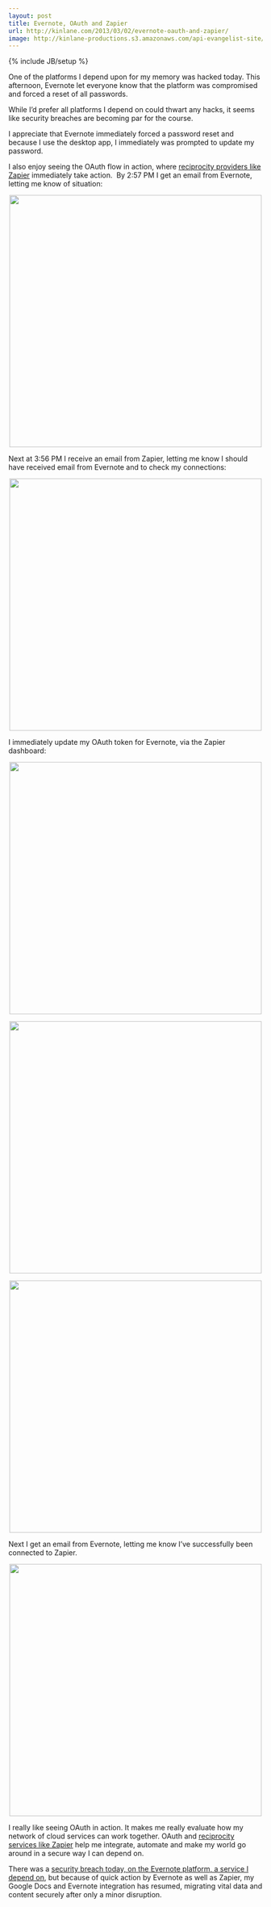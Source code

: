 ```yaml
---
layout: post
title: Evernote, OAuth and Zapier
url: http://kinlane.com/2013/03/02/evernote-oauth-and-zapier/
image: http://kinlane-productions.s3.amazonaws.com/api-evangelist-site/blog/evernote-hacked-03-2013.png
---
```

{% include JB/setup %}
<p>One of the platforms I depend upon for my memory was hacked today.  This afternoon, Evernote let everyone know that the platform was compromised and forced a reset of all passwords.</p>
<p>While I&rsquo;d prefer all platforms I depend on could thwart any hacks, it seems like security breaches are becoming par for the course.</p>
<p>I appreciate that Evernote immediately forced a password reset and because I use the desktop app, I immediately was prompted to update my password. &nbsp;</p>
<p>I also enjoy seeing the OAuth flow in action, where <a href="http://apievangelist.com/trends/reciprocity.php">reciprocity providers like Zapier</a> immediately take action. &nbsp;By 2:57 PM I get an email from Evernote, letting me know of situation:</p>
<p><img style="display: block; margin-left: auto; margin-right: auto;" src="https://s3.amazonaws.com/kinlane-productions/api-evangelist/evernote/evernote-hacked-03-2013.png" alt="" width="500" /></p>
<p>Next at 3:56 PM I receive an email from Zapier, letting me know I should have received email from Evernote and to check my connections:</p>
<p><img style="display: block; margin-left: auto; margin-right: auto;" src="https://s3.amazonaws.com/kinlane-productions/api-evangelist/evernote/zapier-evernote-email.png" alt="" width="500" /></p>
<p>I immediately update my OAuth token for Evernote, via the Zapier dashboard:</p>
<p><img style="display: block; margin-left: auto; margin-right: auto;" src="https://s3.amazonaws.com/kinlane-productions/api-evangelist/evernote/zapier-evernote-token-failed.png" alt="" width="500" /></p>
<p><img style="display: block; margin-left: auto; margin-right: auto;" src="https://s3.amazonaws.com/kinlane-productions/api-evangelist/evernote/zapier-evernote-login.png" alt="" width="500" /></p>
<p><img style="display: block; margin-left: auto; margin-right: auto;" src="https://s3.amazonaws.com/kinlane-productions/api-evangelist/evernote/zapier-oauth-evernote.png" alt="" width="500" /></p>
<p>Next I get an email from Evernote, letting me know I&rsquo;ve successfully been connected to Zapier.</p>
<p><img style="display: block; margin-left: auto; margin-right: auto;" src="https://s3.amazonaws.com/kinlane-productions/api-evangelist/evernote/zapier-evernote-auth-email.png" alt="" width="500" /></p>
<p>I really like seeing OAuth in action.  It makes me really evaluate how my network of cloud services can work together.  OAuth and <a href="http://apievangelist.com/trends/reciprocity.php">reciprocity services like Zapier</a> help me integrate, automate and make my world go around in a secure way I can depend on.</p>
<p>There was a <a href="http://evernote.com/corp/news/password_reset.php">security breach today, on the Evernote platform, a service I depend on</a>, but because of quick action by Evernote as well as Zapier, my Google Docs and Evernote integration has resumed, migrating vital data and content securely after only a minor disruption.</p>